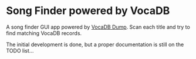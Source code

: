 # Song Finder powered by VocaDB

A song finder GUI app powered by [VocaDB Dump](https://github.com/CXwudi/hoshizora.sql).
Scan each title and try to find matching VocaDB records.

The initial development is done, but a proper documentation is still on the TODO list...
